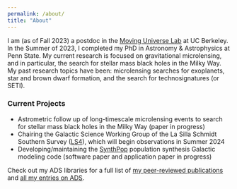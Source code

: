 ```yaml
---
permalink: /about/
title: "About"
---
```


I am (as of Fall 2023) a postdoc in the <a href="https://jluastro.atlassian.net/wiki/spaces/MULab/overview">Moving Universe Lab</a> at UC Berkeley. In the Summer of 2023, I completed my PhD in Astronomy & Astrophysics at Penn State. My current research is focused on gravitational microlensing, and in particular, the search for stellar mass black holes in the Milky Way. My past research topics have been: microlensing searches for exoplanets, star and brown dwarf formation, and the search for technosignatures (or SETI).

### Current Projects
- Astrometric follow up of long-timescale microlensing events to search for stellar mass black holes in the Milky Way (paper in progress)
- Chairing the Galactic Science Working Group of the La Silla Schmidt Southern Survey (<a href="https://sites.northwestern.edu/ls4/">LS4</a>), which will begin observations in Summer 2024
- Developing/maintaining the <a href="https://github.com/synthpop-galaxy">SynthPop</a> population synthesis Galactic modeling code (software paper and application paper in progress)

Check out my ADS libraries for a full list of <a href="https://ui.adsabs.harvard.edu/search/q=docs(library%2FiXV79HlVSCCu2YLdcklvTA)&sort=date%20desc%2C%20bibcode%20desc&p_=0">my peer-reviewed publications</a> and <a href="https://ui.adsabs.harvard.edu/search/q=docs(library%2FAdGbiRQtQ0qpHcVNRJxWcg)&sort=date%20desc%2C%20bibcode%20desc&p_=0">all my entries on ADS</a>.
